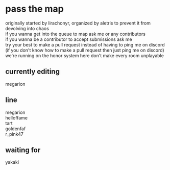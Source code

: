 # pass the map
originally started by lirachonyr, organized by aletris to prevent it from devolving into chaos <br/>
if you wanna get into the queue to map ask me or any contributors <br/>
if you wanna be a contributor to accept submissions ask me <br/>
try your best to make a pull request instead of having to ping me on discord <br/>
(if you don't know how to make a pull request then just ping me on discord) <br/>
we're running on the honor system here don't make every room unplayable <br/>

 ## currently editing
  megarion <br/>
  
 ## line
  megarion <br/>
  helloffame <br/>
  tart <br/>
  goldenfaf <br/>
  r_pink47


## waiting for
   yakaki <br/>
